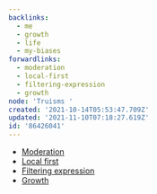 ```yaml
---
backlinks:
  - me
  - growth
  - life
  - my-biases
forwardlinks:
  - moderation
  - local-first
  - filtering-expression
  - growth
node: 'Truisms '
created: '2021-10-14T05:53:47.709Z'
updated: '2021-11-10T07:18:27.619Z'
id: '86426041'
---
```

- [Moderation](moderation.md)
- [Local first](local-first.md)
- [Filtering expression](filtering-expression.md)
- [Growth](growth.md)
